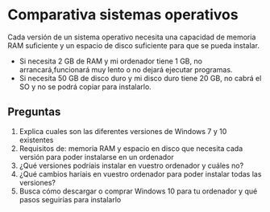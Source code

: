 # Comparativa sistemas operativos

Cada versión de un sistema operativo necesita una capacidad de memoria RAM suficiente y un espacio de disco suficiente para que se pueda instalar. 

- Si necesita 2 GB de RAM y mi ordenador tiene 1 GB, no arrancará,funcionará muy lento o no dejará ejecutar programas.
- Si necesita 50 GB de disco duro y mi disco duro tiene 20 GB, no cabrá el SO y no se podrá copiar para instalarlo.

## Preguntas

1) Explica cuales son las diferentes versiones de Windows 7 y 10 existentes
2) Requisitos de: memoria RAM y espacio en disco que necesita cada versión para poder instalarse en un ordenador
3) ¿Qué versiones podríais instalar en vuestro ordenador y cuáles no?
4) ¿Qué cambios haríais en vuestro ordenador para poder instalar todas las versiones?
5) Busca cómo descargar o comprar Windows 10 para tu ordenador y qué pasos seguirías para instalarlo

